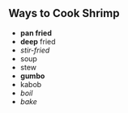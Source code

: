 # <h2> Ways to Cook Shrimp
  
  * **pan fried**
  * **deep** fried
  * _stir-fried_
  * soup
  * stew
  * **gumbo**
  * kabob
  * _boil_
  * _bake_
